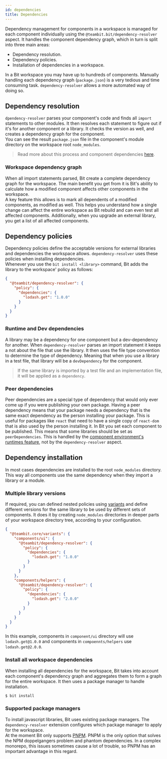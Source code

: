 ```yaml
---
id: dependencies
title: Dependencies
---
```


Dependency management for components in a workspace is managed for each component individually using the `@teambit.bit/dependency-resolver` aspect. It handles the component dependency graph, which in turn is split into three main areas:

- Dependency resolution.
- Dependency policies.
- Installation of dependencies in a workspace.

In a Bit workspace you may have up to hundreds of components. Manually handling each dependency graph (`package.json`) is a very tedious and time consuming task. `dependency-resolver` allows a more automated way of doing so.

## Dependency resolution

`dpendency-resolver` parses your component's code and finds all `import` statements to other modules. It then resolves each statement to figure out if it's for another component or a library. It checks the version as well, and creates a dependency graph for the component.  
You can see the result `package.json` file in the component's module directory on the workspace root `node_modules`.

> Read more about this process and component dependencies [here](TODO).

### Workspace dependency graph

When all import statements parsed, Bit create a complete dependency graph for the workspace. The main benefit you get from it is Bit's ability to calculate how a modified component affects other components in the workspace.  
A key feature this allows is to mark all dependents of a modified components, as modified as well. This helps you understand how a single change can affect the entire workspace as Bit rebuild and can even test all affected components. Additionally, when you upgrade an external library, you get a list of all affected components.

## Dependency policies

Dependency policies define the acceptable versions for external libraries and dependencies the workspace allows. `dependency-resolver` uses these policies when installing dependencies.  
Whenever you use the `bit install <library>` command, Bit adds the library to the workspace' policy as follows:

```json
{
  "@teambit/dependency-resolver": {
    "policy": {
      "dependencies": {
        "lodash.get": "1.0.0"
      }
    }
  }
}
```

### Runtime and Dev dependencies

A library may be a dependency for one component but a dev-dependency for another. When `dependency-resolver` parses an import statement it keeps a not about the file that use the library. It then uses the file type convention to determine the type of dependency. Meaning that when you use a library in a test file, that library will be a `devDependency` for the component.

> If the same library is imported by a test file and an implementation file, it will be applied as a `dependency`.

### Peer dependencies

Peer dependencies are a special type of dependency that would only ever come up if you were publishing your own package. Having a peer dependency means that your package needs a dependency that is the same exact dependency as the person installing your package. This is useful for packages like `react` that need to have a single copy of `react-dom` that is also used by the person installing it.
In Bit you set each component to be published. This means that some libraries should be set as `peerDependencies`. This is handled by the [component environment's runtimes feature](TODO), not by the `dependency-resolver` aspect.

## Dependency installation

In most cases dependencies are installed to the root `node_modules` directory. This way all components use the same dependency when they import a library or a module.

### Multiple library versions

If required, you can defined nested policies using [variants](TODO) and define different versions for the same library to be used by different sets of components. It does it by creating `node_modules` directories in deeper parts of your workspace directory tree, according to your configuration.

```json
{
  "@teambit.core/variants": {
    "components/ui": {
      "@teambit/dependency-resolver": {
        "policy": {
          "dependencies": {
            "lodash.get": "1.0.0"
          }
        }
      }
    },
    "components/helpers": {
      "@teambit/dependency-resolver": {
        "policy": {
          "dependencies": {
            "lodash.get": "2.0.0"
          }
        }
      }
    }
  }
}
```

In this example, components in `component/ui` directory will use `lodash.get@1.0.0` and components in `compoennts/helpers` use `lodash.get@2.0.0`.

### Install all workspace dependencies

When installing all dependencies for the workspace, Bit takes into account each component's dependency graph and aggregates them to form a graph for the entire workspace. It then uses a package manager to handle installation.

```sh
$ bit install
```

### Supported package managers

To install javascript libraries, Bit uses existing package managers. The `dependency-resolver` extension configures which package manager to apply for the workspace.  
At the moment Bit only supports [PNPM](TODO). PNPM is the only option that solves the NPM doppelgangers problem and phantom dependencies. In a complex monorepo, this issues sometimes cause a lot of trouble, so PNPM has an important advantage in this regard.
